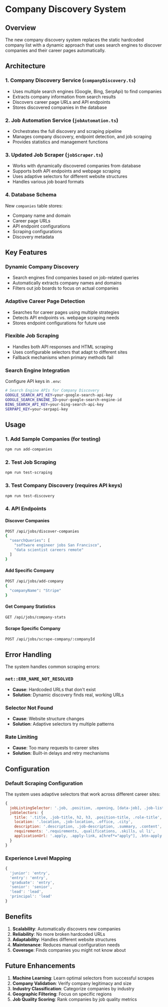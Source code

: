 # Company Discovery System

## Overview

The new company discovery system replaces the static hardcoded company list with a dynamic approach that uses search engines to discover companies and their career pages automatically.

## Architecture

### 1. Company Discovery Service (`companyDiscovery.ts`)
- Uses multiple search engines (Google, Bing, SerpApi) to find companies
- Extracts company information from search results
- Discovers career page URLs and API endpoints
- Stores discovered companies in the database

### 2. Job Automation Service (`jobAutomation.ts`)
- Orchestrates the full discovery and scraping pipeline
- Manages company discovery, endpoint detection, and job scraping
- Provides statistics and management functions

### 3. Updated Job Scraper (`jobScraper.ts`)
- Works with dynamically discovered companies from database
- Supports both API endpoints and webpage scraping
- Uses adaptive selectors for different website structures
- Handles various job board formats

### 4. Database Schema
New `companies` table stores:
- Company name and domain
- Career page URLs
- API endpoint configurations
- Scraping configurations
- Discovery metadata

## Key Features

### Dynamic Company Discovery
- Search engines find companies based on job-related queries
- Automatically extracts company names and domains
- Filters out job boards to focus on actual companies

### Adaptive Career Page Detection
- Searches for career pages using multiple strategies
- Detects API endpoints vs. webpage scraping needs
- Stores endpoint configurations for future use

### Flexible Job Scraping
- Handles both API responses and HTML scraping
- Uses configurable selectors that adapt to different sites
- Fallback mechanisms when primary methods fail

### Search Engine Integration
Configure API keys in `.env`:
```bash
# Search Engine APIs for Company Discovery
GOOGLE_SEARCH_API_KEY=your-google-search-api-key
GOOGLE_SEARCH_ENGINE_ID=your-google-search-engine-id
BING_SEARCH_API_KEY=your-bing-search-api-key
SERPAPI_KEY=your-serpapi-key
```

## Usage

### 1. Add Sample Companies (for testing)
```bash
npm run add-companies
```

### 2. Test Job Scraping
```bash
npm run test-scraping
```

### 3. Test Company Discovery (requires API keys)
```bash
npm run test-discovery
```

### 4. API Endpoints

#### Discover Companies
```bash
POST /api/jobs/discover-companies
{
  "searchQueries": [
    "software engineer jobs San Francisco",
    "data scientist careers remote"
  ]
}
```

#### Add Specific Company
```bash
POST /api/jobs/add-company
{
  "companyName": "Stripe"
}
```

#### Get Company Statistics
```bash
GET /api/jobs/company-stats
```

#### Scrape Specific Company
```bash
POST /api/jobs/scrape-company/:companyId
```

## Error Handling

The system handles common scraping errors:

### `net::ERR_NAME_NOT_RESOLVED`
- **Cause**: Hardcoded URLs that don't exist
- **Solution**: Dynamic discovery finds real, working URLs

### Selector Not Found
- **Cause**: Website structure changes
- **Solution**: Adaptive selectors try multiple patterns

### Rate Limiting
- **Cause**: Too many requests to career sites
- **Solution**: Built-in delays and retry mechanisms

## Configuration

### Default Scraping Configuration
The system uses adaptive selectors that work across different career sites:

```javascript
{
  jobListingSelector: '.job, .position, .opening, [data-job], .job-listing, .career-item',
  jobSelectors: {
    title: '.title, .job-title, h2, h3, .position-title, .role-title',
    location: '.location, .job-location, .office, .city',
    description: '.description, .job-description, .summary, .content',
    requirements: '.requirements, .qualifications, .skills, ul li',
    applicationUrl: '.apply, .apply-link, a[href*="apply"], .btn-apply'
  }
}
```

### Experience Level Mapping
```javascript
{
  'junior': 'entry',
  'entry': 'entry',
  'graduate': 'entry',
  'senior': 'senior',
  'lead': 'lead',
  'principal': 'lead'
}
```

## Benefits

1. **Scalability**: Automatically discovers new companies
2. **Reliability**: No more broken hardcoded URLs
3. **Adaptability**: Handles different website structures
4. **Maintenance**: Reduces manual configuration needs
5. **Coverage**: Finds companies you might not know about

## Future Enhancements

1. **Machine Learning**: Learn optimal selectors from successful scrapes
2. **Company Validation**: Verify company legitimacy and size
3. **Industry Classification**: Categorize companies by industry
4. **Geographic Filtering**: Focus on specific regions
5. **Job Quality Scoring**: Rank companies by job quality metrics